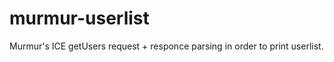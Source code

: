 murmur-userlist
===============

Murmur's ICE getUsers request + responce parsing in order to print userlist.
